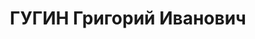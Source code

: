 ---
title: ГУГИН Григорий Иванович
description: '1896 г.р., русский, член ВКП(б) с 1915, член ВС Черноморского флота,
  армейский комиссар 2 ранга (20.11.1935), делегат 17 сьезда ВКП(б). Награды: орден
  Красного Знамени 22.02.1933 ; орден Красной Звезды 23.12.1935.

  Арестован 30.08.1937. Приговор: 26.11.1937 - ВМН, расстрелян 26.11.1937.

  Реабилитирован 10.11.1956'
---